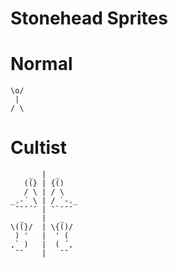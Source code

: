 # Stonehead Sprites

# Normal

```
\o/
 | 
/ \
```

# Cultist

```
    _  |  _    
   ((} | {()   
   / \ | / \   
_.-´ \ | / `-._
 ¯¯¯´¯ | ¯`¯¯¯ 
  _    |   _  
\((}/  | \{()/
 ) '   |  ' ( 
,` )   |  ( ´,
 ¯¯    |   ¯¯ 
```